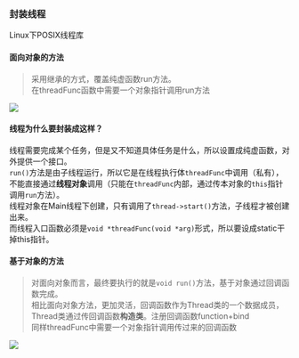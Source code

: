 ### 封装线程

Linux下POSIX线程库

#### 面向对象的方法
> 采用继承的方式，覆盖纯虚函数run方法。  
> 在threadFunc函数中需要一个对象指针调用run方法

![](https://gitee.com/snow-tyan/learn-cpp/raw/master/Figure/OO_Thread.png)

#### 线程为什么要封装成这样？

线程需要完成某个任务，但是又不知道具体任务是什么，所以设置成纯虚函数，对外提供一个接口。  
`run()`方法是由子线程运行，所以它是在线程执行体`threadFunc`中调用（私有），不能直接通过**线程对象**调用（只能在`threadFunc`内部，通过传本对象的`this`指针调用`run`方法）。  
线程对象在Main线程下创建，只有调用了`thread->start()`方法，子线程才被创建出来。  
而线程入口函数必须是`void *threadFunc(void *arg)`形式，所以要设成static干掉this指针。

#### 基于对象的方法
> 对面向对象而言，最终要执行的就是`void run()`方法，基于对象通过回调函数完成。  
> 相比面向对象方法，更加灵活，回调函数作为Thread类的一个数据成员，  
> Thread类通过传回调函数**构造类**。注册回调函数function+bind  
> 同样threadFunc中需要一个对象指针调用传过来的回调函数

![](https://gitee.com/snow-tyan/learn-cpp/raw/master/Figure/OB_Thread.png)

